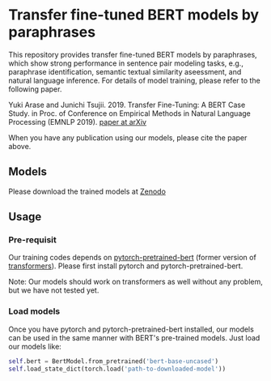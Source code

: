 # Transfer fine-tuned BERT models by paraphrases
This repository provides transfer fine-tuned BERT models by paraphrases, which show strong performance in sentence pair modeling tasks, e.g., paraphrase identification, semantic textual similarity aseessment, and natural language inference.
For details of model training, please refer to the following paper.

Yuki Arase and Junichi Tsujii. 2019. Transfer Fine-Tuning: A BERT Case Study. in Proc. of Conference on Empirical Methods in Natural Language Processing (EMNLP 2019). [paper at arXiv](https://arxiv.org/abs/1909.00931)

When you have any publication using our models, please cite the paper above.

## Models
Please download the trained models at [Zenodo](http://doi.org/10.5281/zenodo.3524708)

## Usage
### Pre-requisit
Our training codes depends on [pytorch-pretrained-bert](https://github.com/huggingface/transformers/releases/tag/v0.6.2) (former version of [transformers](https://github.com/huggingface/transformers)).
Please first install pytorch and pytorch-pretrained-bert. 

Note: Our models should work on transformers as well without any problem, but we have not tested yet.

### Load models
Once you have pytorch and pytorch-pretrained-bert installed, our models can be used in the same manner with BERT's pre-trained models. 
Just load our models like:
```python
self.bert = BertModel.from_pretrained('bert-base-uncased')
self.load_state_dict(torch.load('path-to-downloaded-model'))
```
